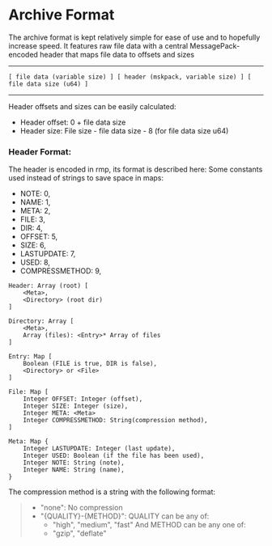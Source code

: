 # Archive Format
The archive format is kept relatively simple for ease of use and to hopefully increase speed. It features raw
file data with a central MessagePack-encoded header that maps file data to offsets and sizes

---

```
[ file data (variable size) ] [ header (mskpack, variable size) ] [ file data size (u64) ]
```

---

Header offsets and sizes can be easily calculated: 
- Header offset: 0 + file data size
- Header size: File size - file data size - 8 (for file data size u64)

### Header Format:
The header is encoded in rmp, its format is described here:
Some constants used instead of strings to save space in maps: 
- NOTE: 0,
- NAME: 1,
- META: 2,
- FILE: 3,
- DIR: 4,
- OFFSET: 5,
- SIZE: 6,
- LASTUPDATE: 7,
- USED: 8,
- COMPRESSMETHOD: 9,

```
Header: Array (root) [
    <Meta>,
    <Directory> (root dir) 
]

Directory: Array [
    <Meta>,
    Array (files): <Entry>* Array of files 
]

Entry: Map [
    Boolean (FILE is true, DIR is false),
    <Directory> or <File>
]

File: Map [
    Integer OFFSET: Integer (offset),
    Integer SIZE: Integer (size),
    Integer META: <Meta>
    Integer COMPRESSMETHOD: String(compression method),
]

Meta: Map {
    Integer LASTUPDATE: Integer (last update),
    Integer USED: Boolean (if the file has been used),
    Integer NOTE: String (note),
    Integer NAME: String (name),
}
```

The compression method is a string with the following format:
> - "none": No compression
> - "{QUALITY}-{METHOD}": QUALITY can be any of: 
>   - "high", "medium", "fast"
>  And METHOD can be any one of: 
>   - "gzip", "deflate"